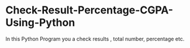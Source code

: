 # Check-Result-Percentage-CGPA-Using-Python
In this Python Program you a check results , total number, percentage etc.
